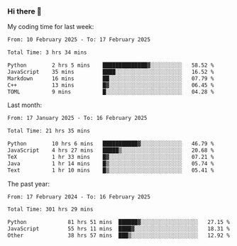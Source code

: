 ### Hi there 👋

My coding time for last week:

<!--START_SECTION:week-->

```txt
From: 10 February 2025 - To: 17 February 2025

Total Time: 3 hrs 34 mins

Python        2 hrs 5 mins    ██████████████▓░░░░░░░░░░   58.52 %
JavaScript    35 mins         ████░░░░░░░░░░░░░░░░░░░░░   16.52 %
Markdown      16 mins         ██░░░░░░░░░░░░░░░░░░░░░░░   07.79 %
C++           13 mins         █▓░░░░░░░░░░░░░░░░░░░░░░░   06.45 %
TOML          9 mins          █░░░░░░░░░░░░░░░░░░░░░░░░   04.28 %
```

<!--END_SECTION:week-->

Last month:

<!--START_SECTION:month-->

```txt
From: 17 January 2025 - To: 16 February 2025

Total Time: 21 hrs 35 mins

Python        10 hrs 6 mins   ███████████▓░░░░░░░░░░░░░   46.79 %
JavaScript    4 hrs 27 mins   █████▒░░░░░░░░░░░░░░░░░░░   20.68 %
TeX           1 hr 33 mins    █▓░░░░░░░░░░░░░░░░░░░░░░░   07.21 %
Java          1 hr 14 mins    █▒░░░░░░░░░░░░░░░░░░░░░░░   05.74 %
Text          1 hr 10 mins    █▒░░░░░░░░░░░░░░░░░░░░░░░   05.41 %
```

<!--END_SECTION:month-->

The past year:

<!--START_SECTION:year-->

```txt
From: 17 February 2024 - To: 16 February 2025

Total Time: 301 hrs 29 mins

Python             81 hrs 51 mins  ██████▓░░░░░░░░░░░░░░░░░░   27.15 %
JavaScript         55 hrs 11 mins  ████▓░░░░░░░░░░░░░░░░░░░░   18.31 %
Other              38 hrs 57 mins  ███▒░░░░░░░░░░░░░░░░░░░░░   12.92 %
```

<!--END_SECTION:year-->
